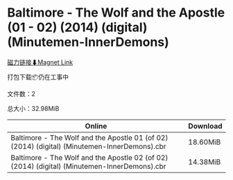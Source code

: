 # Baltimore - The Wolf and the Apostle (01 - 02) (2014) (digital) (Minutemen-InnerDemons)

[磁力链接⬇Magnet Link](magnet:?xt=urn:btih:8ab319eca36729cce368412237b179736a3dd564&dn=Baltimore%20-%20The%20Wolf%20and%20the%20Apostle%20%2801%20-%2002%29%20%282014%29%20%28digital%29%20%28Minutemen-InnerDemons%29)

打包下载📦仍在工事中

文件数：2

总大小：32.98MiB

Online | Download
--- | ---
Baltimore - The Wolf and the Apostle 01 (of 02) (2014) (digital) (Minutemen-InnerDemons).cbr | 18.60MiB
Baltimore - The Wolf and the Apostle 02 (of 02) (2014) (digital) (Minutemen-InnerDemons).cbr | 14.38MiB